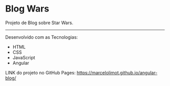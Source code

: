 # Blog Wars

Projeto de Blog sobre Star Wars.<hr>
Desenvolvido com as Tecnologias:
* HTML
* CSS
* JavaScript
* Angular

LINK do projeto no GitHub Pages: https://marcelolimot.github.io/angular-blog/
